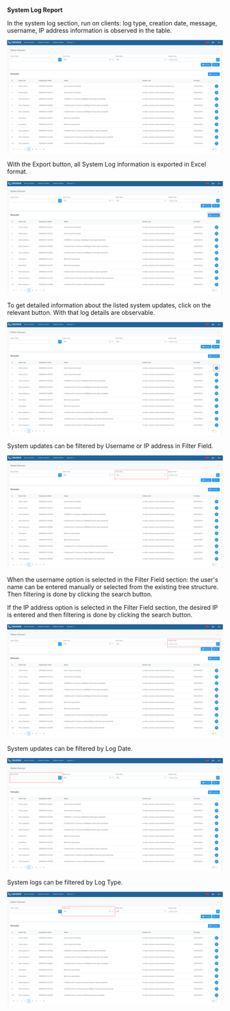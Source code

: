 **System Log Report**

In the system log section, run on clients: log type, creation date, message, username,
IP address information is observed in the table.

[![Sistem Güncesi Raporu](../images/systemLogReport/report.png)](../images/systemLogReport/report.png)


With the Export button, all System Log information is exported in Excel format.

[![Sistem Güncesi Raporu](../images/systemLogReport/exportReport.png)](../images/systemLogReport/exportReport.png)


To get detailed information about the listed system updates, click on the relevant button. With that log details are observable.

[![Sistem Güncesi Raporu](../images/systemLogReport/reportDetail.png)](../images/systemLogReport/reportDetail.png)


System updates can be filtered by Username or IP address in Filter Field.

[![Sistem Güncesi Raporu](../images/systemLogReport/reportFilter.png)](../images/systemLogReport/reportFilter.png)


When the username option is selected in the Filter Field section: the user's name can be entered manually or
 selected from the existing tree structure. Then filtering is done by clicking the search button.
 
If the IP address option is selected in the Filter Field section, the desired IP is entered and then filtering is done by clicking the search button.

[![Sistem Güncesi Raporu](../images/systemLogReport/reportName.png)](../images/systemLogReport/reportName.png)


System updates can be filtered by Log Date.

[![Sistem Güncesi Raporu](../images/systemLogReport/reportTime.png)](../images/systemLogReport/reportTime.png)


System logs can be filtered by Log Type.

[![Sistem Güncesi Raporu](../images/systemLogReport/reportType.png)](../images/systemLogReport/reportType.png)

<link href=/lider3.0/assets/style.css rel=stylesheet></link>
